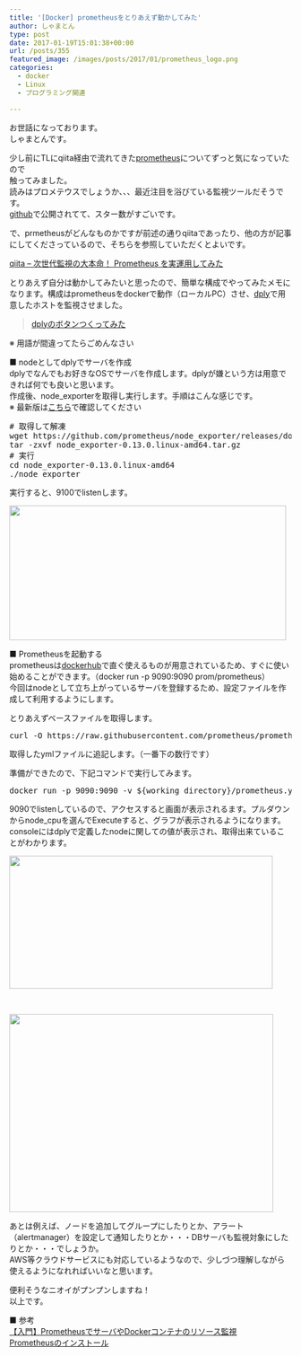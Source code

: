 ```yaml
---
title: '[Docker] prometheusをとりあえず動かしてみた'
author: しゃまとん
type: post
date: 2017-01-19T15:01:38+00:00
url: /posts/355
featured_image: /images/posts/2017/01/prometheus_logo.png
categories:
  - docker
  - Linux
  - プログラミング関連

---
```

お世話になっております。  
しゃまとんです。

少し前にTLにqiita経由で流れてきた[prometheus][1]についてずっと気になっていたので  
触ってみました。  
読みはプロメテウスでしょうか、、、最近注目を浴びている監視ツールだそうです。  
[github][2]で公開されてて、スター数がすごいです。

で、prmetheusがどんなものかですが前述の通りqiitaであったり、他の方が記事にしてくださっているので、そちらを参照していただくとよいです。

[qiita &#8211; 次世代監視の大本命！ Prometheus を実運用してみた][3]

とりあえず自分は動かしてみたいと思ったので、簡単な構成でやってみたメモになります。構成はprometheusをdockerで動作（ローカルPC）させ、[dply][4]で用意したホストを監視させました。

<blockquote class="wp-embedded-content">
  <p>
    <a href="https://shamaton.orz.hm/blog/posts/341">dplyのボタンつくってみた</a>
  </p>
</blockquote>



※ 用語が間違ってたらごめんなさい

■ nodeとしてdplyでサーバを作成  
dplyでなんでもお好きなOSでサーバを作成します。dplyが嫌という方は用意できれば何でも良いと思います。  
作成後、node_exporterを取得し実行します。手順はこんな感じです。  
※ 最新版は[こちら][5]で確認してください

<pre class="lang:sh decode:true"># 取得して解凍
wget https://github.com/prometheus/node_exporter/releases/download/v0.13.0/node_exporter-0.13.0.linux-amd64.tar.gz
tar -zxvf node_exporter-0.13.0.linux-amd64.tar.gz
# 実行
cd node_exporter-0.13.0.linux-amd64
./node_exporter</pre>

実行すると、9100でlistenします。

[<img src="https://shamaton.orz.hm/blog/images/posts/2017/01/exec_node.png" alt="" width="494" height="240" class="aligncenter wp-image-359 size-full" />][6]

■ Prometheusを起動する  
prometheusは[dockerhub][7]で直ぐ使えるものが用意されているため、すぐに使い始めることができます。（docker run -p 9090:9090 prom/prometheus）  
今回はnodeとして立ち上がっているサーバを登録するため、設定ファイルを作成して利用するようにします。

とりあえずベースファイルを取得します。

<pre class="lang:sh decode:true ">curl -O https://raw.githubusercontent.com/prometheus/prometheus/master/documentation/examples/prometheus.yml</pre>

取得したymlファイルに追記します。（一番下の数行です）



準備ができたので、下記コマンドで実行してみます。

<pre class="lang:sh decode:true ">docker run -p 9090:9090 -v ${working_directory}/prometheus.yml:/etc/prometheus/prometheus.yml prom/prometheus</pre>

9090でlistenしているので、アクセスすると画面が表示されるます。プルダウンからnode_cpuを選んでExecuteすると、グラフが表示されるようになります。consoleにはdplyで定義したnodeに関しての値が表示され、取得出来ていることがわかります。

<img src="https://shamaton.orz.hm/blog/images/posts/2017/01/node_cpu.png" alt="" width="470" height="237" class="aligncenter size-full wp-image-358" /> 

&nbsp;

<img src="https://shamaton.orz.hm/blog/images/posts/2017/01/prometheus.png" alt="" width="471" height="353" class="aligncenter size-full wp-image-357" /> 

あとは例えば、ノードを追加してグループにしたりとか、アラート（alertmanager）を設定して通知したりとか・・・DBサーバも監視対象にしたりとか・・・でしょうか。  
AWS等クラウドサービスにも対応しているようなので、少しづつ理解しながら使えるようになれればいいなと思います。

便利そうなニオイがプンプンしますね！  
以上です。

■ 参考  
[【入門】PrometheusでサーバやDockerコンテナのリソース監視  
][8] [Prometheusのインストール][9]

 [1]: https://prometheus.io/
 [2]: https://github.com/prometheus/prometheus
 [3]: http://qiita.com/sugitak/items/ff8f5ad845283c5915d2
 [4]: https://dply.co
 [5]: https://prometheus.io/download/
 [6]: https://shamaton.orz.hm/blog/images/posts/2017/01/exec_node.png
 [7]: https://hub.docker.com/u/prom/
 [8]: http://pocketstudio.jp/log3/2015/02/11/what_is_prometheus_monitoring/
 [9]: http://qiita.com/hana_shin/items/16a7ee88ef502a3fc0eb